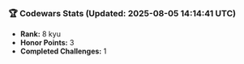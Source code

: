 ### 🏆 Codewars Stats (Updated: 2025-08-05 14:14:41 UTC)

- **Rank:** 8 kyu
- **Honor Points:** 3
- **Completed Challenges:** 1
